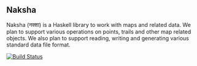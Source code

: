 Naksha
------

Naksha (नक्शा) is a Haskell library to work with maps and related
data. We plan to support various operations on points, trails and
other map related objects. We also plan to support reading, writing
and generating various standard data file format.


[![Build Status][status]](https://app.shippable.com/projects/57b87366503ad81000c6d8f8)

[status]: <https://api.shippable.com/projects/57b87366503ad81000c6d8f8/badge?branch=master> "Build Status"

